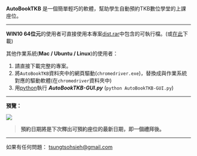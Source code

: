 **AutoBookTKB** 是一個簡單輕巧的軟體，幫助學生自動預約TKB數位學堂的上課座位。
  
--------------------------
**WIN10 64位元**的使用者可直接使用本專案[dist.rar](https://github.com/heyfey/AutoBookTKB/blob/master/dist.rar)中包含的可執行檔。(或[在此](https://drive.google.com/open?id=1Z2_myn0V9EGksSFVX_NGtw2HxfhmU593)下載)
  
其他作業系統(**Mac / Ubuntu / Linux**)的使用者：
1. 請直接下載完整的專案。
2. 將`AutoBookTKB`資料夾中的網頁驅動(`chromedriver.exe`)，替換成與作業系統對應的驅動軟體(在`chromedriver`資料夾中)
3. 用[python](https://www.python.org/downloads/)執行 **_AutoBookTKB-GUI.py_**  (`python AutoBookTKB-GUI.py`)
  
--------------------------
**預覽：**
  
![](https://i.imgur.com/zt4GWnU.png)
  
>**預約日期將是下次釋出可預約座位的最新日期，即一個禮拜後。**
  
  
--------------------------
如果有任何問題：
tsungtsohsieh@gmail.com
